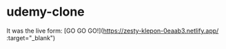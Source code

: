 # udemy-clone
 It was the live form: [GO GO GO!](https://zesty-klepon-0eaab3.netlify.app/ :target="_blank")
